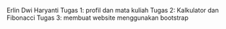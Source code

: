 Erlin Dwi Haryanti
Tugas 1: profil dan mata kuliah
Tugas 2: Kalkulator dan Fibonacci
Tugas 3: membuat website menggunakan bootstrap

